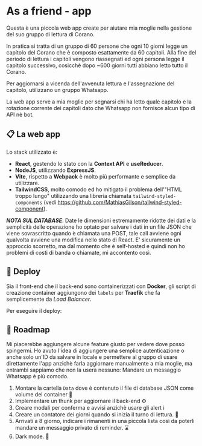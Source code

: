 # As a friend - app

Questa è una piccola web app create per aiutare mia moglie nella gestione del suo gruppo di lettura di Corano.

In pratica si tratta di un gruppo di 60 persone che ogni 10 giorni legge un capitolo del Corano che è composto esattamente da 60 capitoli. Alla fine del periodo di lettura i capitoli vengono riassegnati ed ogni persona legge il capitolo successivo, cosicchè dopo ~600 giorni tutti abbiano letto tutto il Corano.

Per aggiornarsi a vicenda dell'avvenuta lettura e l'assegnazione del capitolo, utilizzano un gruppo Whatsapp.

La web app serve a mia moglie per segnarsi chi ha letto quale capitolo e la rotazione corrente dei capitoli dato che Whatsapp non fornisce alcun tipo di API nè bot.

## 📋 La web app

Lo stack utilizzato è:

- **React**, gestendo lo stato con la **Context API** e **useReducer**.
- **NodeJS**, utilizzando **ExpressJS**.
- **Vite**, rispetto a **Webpack** è molto più performante e semplice da utilizzare.
- **TailwindCSS**, molto comodo ed ho mitigato il problema dell'"HTML troppo lungo" utilizzando una libreria chiamata `tailwind-styled-components` (vedi https://github.com/MathiasGilson/tailwind-styled-component).

***NOTA SUL DATABASE***: Date le dimensioni estremamente ridotte dei dati e la semplicità delle operazione ho optato per salvare i dati in un file JSON che viene sovrascritto quando è chiamata una POST, tale call avviene ogni qualvolta avviene una modifica nello stato di React. E' sicuramente un approccio scorretto, ma dal momento che è self-hosted e quindi non ho problemi di costi di banda o chiamate, mi accontento così.

## 🐋 Deploy

Sia il front-end che il back-end sono containerizzati con **Docker**, gli script di creazione container aggiungono dei `labels` per **Traefik** che fa semplicemente da _Load Balancer_.

Per eseguire il deploy:

## 🎯 Roadmap

Mi piacerebbe aggiungere alcune feature giusto per vedere dove posso spingermi. Ho avuto l'idea di aggiungere una semplice autenticazione o anche solo un'ID da salvare in locale e permettere al gruppo di usare direttamente l'app anzichè farla aggiornare manualmente a mia moglie, ma entrambi sappiamo che non la userà nessuno: Mandare un messaggio Whatsapp è più comodo.

1. Montare la cartella `Data` dove è contenuto il file di database JSON come volume del container 📁
2. Implementare un thunk per aggiornare il back-end ⚙️
3. Creare modali per conferma e avvisi anzichè usare gli alert ℹ️
4. Creare un contatore dei giorni quando si inizia il turno di lettura. 📅
5. Arrivati a 8 giorno, indicare i rimanenti in una piccola lista così da poterli mandare un messaggio privato di reminder. ⌛
6. Dark mode. 🌙

